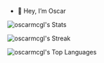 - 👋 Hey, I’m Oscar

  
![oscarmcgl's Stats](https://github-readme-stats.vercel.app/api?username=oscarmcgl&theme=tokyonight&show_icons=true&hide_border=false&count_private=true)

![oscarmcgl's Streak](https://github-readme-streak-stats.herokuapp.com/?user=oscarmcgl&theme=tokyonight&hide_border=false)

![oscarmcgl's Top Languages](https://github-readme-stats.vercel.app/api/top-langs/?username=oscarmcgl&theme=tokyonight&show_icons=true&hide_border=false&layout=compact)

